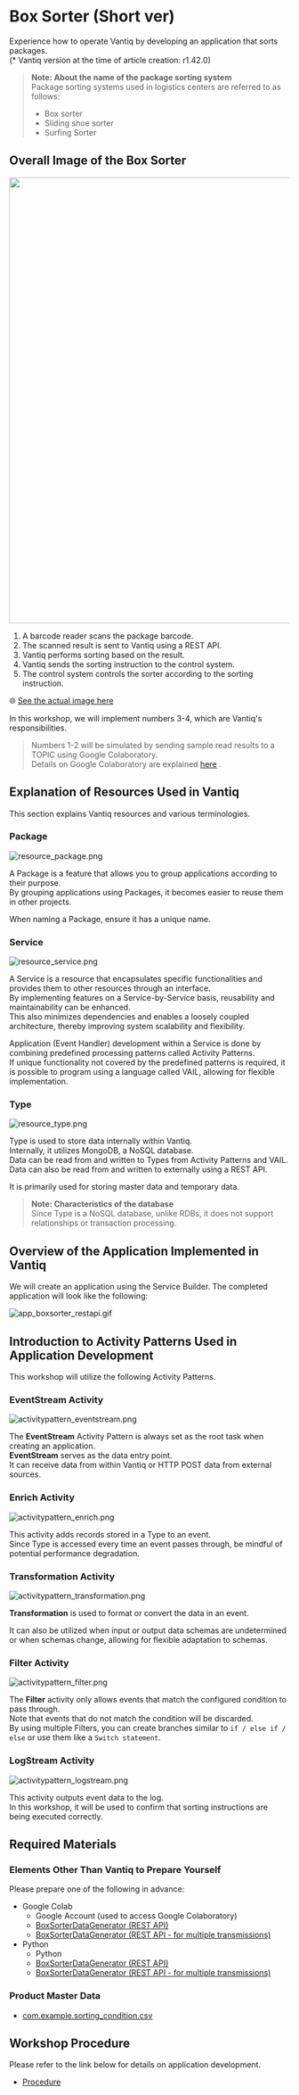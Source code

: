 # Box Sorter (Short ver)

Experience how to operate Vantiq by developing an application that sorts packages.  
(* Vantiq version at the time of article creation: r1.42.0)

> **Note: About the name of the package sorting system**  
> Package sorting systems used in logistics centers are referred to as follows:
>
> - Box sorter
> - Sliding shoe sorter
> - Surfing Sorter

## Overall Image of the Box Sorter

<img src="./imgs/overview.png" width="800">

1. A barcode reader scans the package barcode.
1. The scanned result is sent to Vantiq using a REST API.
1. Vantiq performs sorting based on the result.
1. Vantiq sends the sorting instruction to the control system.
1. The control system controls the sorter according to the sorting instruction.

:globe_with_meridians: [See the actual image here](https://www.youtube.com/watch?v=1LvaiA3N0E8&t=282s)

In this workshop, we will implement numbers 3-4, which are Vantiq's responsibilities.

> Numbers 1-2 will be simulated by sending sample read results to a TOPIC using Google Colaboratory.  
> Details on Google Colaboratory are explained [here](/vantiq-google-colab/colab_basic_knowledge/readme.md) .

## Explanation of Resources Used in Vantiq

This section explains Vantiq resources and various terminologies.

### Package

![resource_package.png](./imgs/resource_package.png)

A Package is a feature that allows you to group applications according to their purpose.  
By grouping applications using Packages, it becomes easier to reuse them in other projects.  

When naming a Package, ensure it has a unique name.

### Service

![resource_service.png](./imgs/resource_service.png)

A Service is a resource that encapsulates specific functionalities and provides them to other resources through an interface.  
By implementing features on a Service-by-Service basis, reusability and maintainability can be enhanced.  
This also minimizes dependencies and enables a loosely coupled architecture, thereby improving system scalability and flexibility.  

Application (Event Handler) development within a Service is done by combining predefined processing patterns called Activity Patterns.  
If unique functionality not covered by the predefined patterns is required, it is possible to program using a language called VAIL, allowing for flexible implementation.  

### Type

![resource_type.png](./imgs/resource_type.png)

Type is used to store data internally within Vantiq.  
Internally, it utilizes MongoDB, a NoSQL database.  
Data can be read from and written to Types from Activity Patterns and VAIL.  
Data can also be read from and written to externally using a REST API.  

It is primarily used for storing master data and temporary data.  

> **Note: Characteristics of the database**  
> Since Type is a NoSQL database, unlike RDBs, it does not support relationships or transaction processing.  

## Overview of the Application Implemented in Vantiq

We will create an application using the Service Builder. The completed application will look like the following:  

![app_boxsorter_restapi.gif](./imgs/app_boxsorter_short.gif)

## Introduction to Activity Patterns Used in Application Development

This workshop will utilize the following Activity Patterns.

### EventStream Activity

![activitypattern_eventstream.png](./imgs/activitypattern_eventstream.png)

The **EventStream** Activity Pattern is always set as the root task when creating an application.  
**EventStream** serves as the data entry point.  
It can receive data from within Vantiq or HTTP POST data from external sources.  

### Enrich Activity

![activitypattern_enrich.png](./imgs/activitypattern_enrich.png)

This activity adds records stored in a Type to an event.  
Since Type is accessed every time an event passes through, be mindful of potential performance degradation.

### Transformation Activity

![activitypattern_transformation.png](./imgs/activitypattern_transformation.png)

**Transformation** is used to format or convert the data in an event.  

It can also be utilized when input or output data schemas are undetermined or when schemas change, allowing for flexible adaptation to schemas.  

### Filter Activity

![activitypattern_filter.png](./imgs/activitypattern_filter.png)

The **Filter** activity only allows events that match the configured condition to pass through.  
Note that events that do not match the condition will be discarded.  
By using multiple Filters, you can create branches similar to `if / else if / else` or use them like a `Switch statement`.

### LogStream Activity

![activitypattern_logstream.png](./imgs/activitypattern_logstream.png)

This activity outputs event data to the log.  
In this workshop, it will be used to confirm that sorting instructions are being executed correctly.  

## Required Materials

### Elements Other Than Vantiq to Prepare Yourself

Please prepare one of the following in advance:

- Google Colab
  - Google Account (used to access Google Colaboratory)
  - [BoxSorterDataGenerator (REST API)](/vantiq-google-colab/code/box-sorter_data-generator_rest-api_en.ipynb)
  - [BoxSorterDataGenerator (REST API - for multiple transmissions)](/vantiq-google-colab/code/box-sorter_data-generator_rest-api_multi_en.ipynb)
- Python
  - Python
  - [BoxSorterDataGenerator (REST API)](/vantiq-google-colab/code/box-sorter_data-generator_rest-api_en.py)
  - [BoxSorterDataGenerator (REST API - for multiple transmissions)](/vantiq-google-colab/code/box-sorter_data-generator_rest-api_multi_en.py)

### Product Master Data

- [com.example.sorting_condition.csv](./../data/com.example.sorting_condition.csv)

## Workshop Procedure

Please refer to the link below for details on application development.  

- [Procedure](./instruction_en.md)
